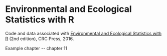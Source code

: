 # Environmental and Ecological Statistics with R

Code and data associated with [Environmental and Ecological Statistics with R](https://www.google.com/books/edition/Environmental_and_Ecological_Statistics/o6aKDQAAQBAJ?hl=en&gbpv=0) (2nd edition), CRC Press, 2016.

Example chapter -- chapter 11
